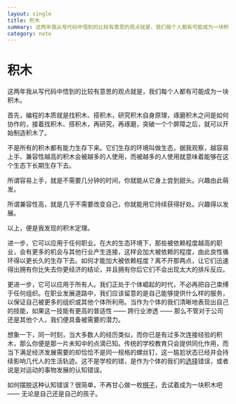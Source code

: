 ```yaml
---
layout: single
title: 积木
summary: 这两年我从写代码中悟到的比较有意思的观点就是，我们每个人都有可能成为一块积木。
category: note
---
```


# 积木

这两年我从写代码中悟到的比较有意思的观点就是，我们每个人都有可能成为一块积木。

首先，编程的本质就是找积木、搭积木，研究积木自身原理，琢磨积木之间是如何协作的，接着找积木、搭积木，再研究，再琢磨，突破一个个屏障之后，就可以开始制造积木了。

不是所有的积木都有能力生存下来。它们生存的环境叫做生态，据我观察，越容易上手、兼容性越高的积木会被越多的人使用，而被越多的人使用就意味着能够在这个生态下长期生存下去。

所谓容易上手，就是不需要几分钟的时间，你就能从它身上尝到甜头。兴趣由此萌发。

所谓兼容性高，就是几乎不需要改变自己，你就能用它持续获得好处。兴趣得以发展。

以上，便是我发现的积木定理。

进一步，它可以应用于任何职业。在大的生态环境下，那些被依赖程度越高的职业，会有更多的机会与其他行业产生连接，这样会加大被依赖的程度，由此良性循环得以更长久的生存下去。如何才能加大被依赖程度？离不开那两点，让它们迅速得出拥有你比失去你更经济的结论，并且拥有你后它们不会出现太大的排斥反应。

更进一步，它可以应用于所有人。我们正处于个体崛起的时代，不必再把自己束缚于任何组织。在职业发展道路中，我们应该留意的是自己能够提供什么样的服务，以保证自己被更多的组织或其他个体所利用。当作为个体的我们清晰地表现出自己的技能，如果这一技能有更高的普适性 —— 跨行业渗透 —— 那么不管对于公司还是其他个人，我们便具备被需要的潜力。

想象一下，同一时刻，当大多数人的经历类似，而你已是有过多次连接经验的积木，那么你便是那一片未知中的点滴已知。传统的学校教育只会提供同化作用，而当下满足经济发展需要的却恰恰不是同一规格的螺丝钉，这一尴尬状态已经并会持续影响几代人的生活轨迹。这不是学校的错，是作为个体的我们的[选择](/note/choice.html)错误，或者说是对运动的事物发展的认知错误。

如何摆脱这种认知错误？很简单，不再甘心做一枚[棋子](/note/cards.html)，去试着成为一块积木吧 —— 无论是自己还是自己的孩子。
